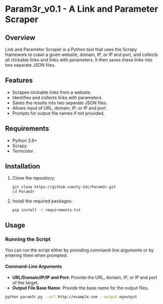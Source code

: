 # Param3r_v0.1 - A Link and Parameter Scraper

## Overview

Link and Parameter Scraper is a Python tool that uses the Scrapy framework to crawl a given website, domain, IP, or IP and port, and collects all clickable links and links with parameters. It then saves these links into two separate JSON files.

## Features

- Scrapes clickable links from a website.
- Identifies and collects links with parameters.
- Saves the results into two separate JSON files.
- Allows input of URL, domain, IP, or IP and port.
- Prompts for output file names if not provided.

## Requirements

- Python 3.6+
- Scrapy
- Termcolor

## Installation

1. Clone the repository:
    ```bash
    git clone https://github.com/Cy-S3c/Param3r.git
    cd Param3r
    ```

2. Install the required packages:
    ```bash
    pip install -r requirements.txt
    ```

## Usage

### Running the Script

You can run the script either by providing command-line arguments or by entering them when prompted.

#### Command-Line Arguments

- **URL/Domain/IP/IP and Port**: Provide the URL, domain, IP, or IP and port of the target.
- **Output File Base Name**: Provide the base name for the output files.

```bash
python param3r.py --url http://example.com --output myoutput
